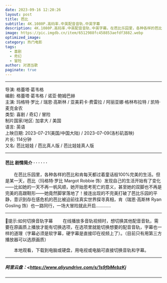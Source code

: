 ```yaml
---
date: 2023-09-16 12:20:26
layout: post
title: 芭比
subtitle: 4K.1080P.高码率.中英配音音轨.中英字幕
description: 4K.1080P.高码率.中英配音音轨.中英字幕。在芭比乐园里，各种各样的芭比和肯每天都过着童话般100%完美的生活。但是某一天，芭比发现自己的生活开始有了变化——比如她的一天不再一帆风顺，她开始思考死亡的意义，甚至她的双脚也不再是完美的高跟鞋形——她竟然脚掌落地了......
image: https://pic.imgdb.cn/item/6512988fc458853aefdf3882.webp
optimized_image: 
category: 热门电影
tags:
  - 喜剧
  - 奇幻
  - 冒险
author: 对酒当歌
paginate: true
---
```


---

导演: 格蕾塔·葛韦格  
编剧: 格蕾塔·葛韦格 / 诺亚·鲍姆巴赫  
主演: 玛格特·罗比 / 瑞恩·高斯林 / 亚美莉卡·费雷拉 / 阿丽亚娜·格林布拉特 / 凯特·麦克金农  
类型: 喜剧 / 奇幻 / 冒险  
制片国家/地区: 加拿大 / 美国  
语言: 英语  
上映日期: 2023-07-21(美国/中国大陆) / 2023-07-09(洛杉矶首映)  
片长: 114分钟  
又名: 芭比娃娃 / 芭比真人版 / 芭比娃娃真人版  

---

#### 芭比  剧情简介 · · · · · ·

　　在芭比乐园里，各种各样的芭比和肯每天都过着童话般100%完美的生活。但是某一天，芭比（玛格特·罗比 Margot Robbie 饰）发现自己的生活开始有了变化——比如她的一天不再一帆风顺，她开始思考死亡的意义，甚至她的双脚也不再是完美的高跟鞋形——她竟然脚掌落地了！接连出现的不完美打破了芭比乐园的平静，意识到存在感危机的芭比被迫前往真实世界探寻真相，肯（瑞恩·高斯林 Ryan Gosling 饰）也一路同行，一场大冒险就此开启…………

---

🔔提示:如何切换音轨字幕
　　在线播放多音轨视频时，想切换其他配音音轨，需要在原画质上播放才能有切换选项，在选项里就能切换想要的配音音轨，字幕也一样的道理（字幕必须是软字幕，硬字幕是直接印在视频上了）。（目前只有用第三方播放器可以选原画质）

　　本地观看，下载到电脑或硬盘，用电视或电脑可直接切换音轨和字幕。

---

##### 阿里云盘：<https://www.aliyundrive.com/s/1s9fbMebzKj

---
